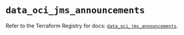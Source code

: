 # `data_oci_jms_announcements`

Refer to the Terraform Registry for docs: [`data_oci_jms_announcements`](https://registry.terraform.io/providers/oracle/oci/7.19.0/docs/data-sources/jms_announcements).
